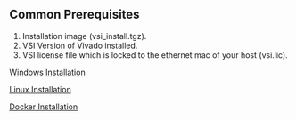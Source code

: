 ## Common Prerequisites

1. Installation image (vsi_install.tgz).
2. VSI Version of Vivado installed.
3. VSI license file which is locked to the ethernet mac of your host (vsi.lic).

[Windows Installation](windows.md)

[Linux Installation](linux.md)

[Docker Installation](docker.md)
